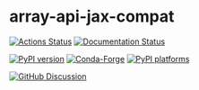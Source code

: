 # array-api-jax-compat

[![Actions Status][actions-badge]][actions-link]
[![Documentation Status][rtd-badge]][rtd-link]

[![PyPI version][pypi-version]][pypi-link]
[![Conda-Forge][conda-badge]][conda-link]
[![PyPI platforms][pypi-platforms]][pypi-link]

[![GitHub Discussion][github-discussions-badge]][github-discussions-link]

<!-- SPHINX-START -->

<!-- prettier-ignore-start -->
[actions-badge]:            https://github.com/GalacticDynamics/array-api-jax-compat/workflows/CI/badge.svg
[actions-link]:             https://github.com/GalacticDynamics/array-api-jax-compat/actions
[conda-badge]:              https://img.shields.io/conda/vn/conda-forge/array-api-jax-compat
[conda-link]:               https://github.com/conda-forge/array-api-jax-compat-feedstock
[github-discussions-badge]: https://img.shields.io/static/v1?label=Discussions&message=Ask&color=blue&logo=github
[github-discussions-link]:  https://github.com/GalacticDynamics/array-api-jax-compat/discussions
[pypi-link]:                https://pypi.org/project/array-api-jax-compat/
[pypi-platforms]:           https://img.shields.io/pypi/pyversions/array-api-jax-compat
[pypi-version]:             https://img.shields.io/pypi/v/array-api-jax-compat
[rtd-badge]:                https://readthedocs.org/projects/array-api-jax-compat/badge/?version=latest
[rtd-link]:                 https://array-api-jax-compat.readthedocs.io/en/latest/?badge=latest

<!-- prettier-ignore-end -->

